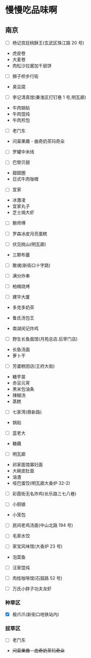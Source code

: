 # 慢慢吃品味啊

## 南京

- [ ] 杨记宫廷桃酥王(玄武区珠江路 20 号)
- 虎皮卷
- 大麦卷
- 肉松沙拉酱加千层饼

- [ ] 狮子桥步行街
- 臭豆腐

- [ ] 李记清真馆(秦淮区打钉巷 1 号,明瓦廊)
- 牛肉锅贴
- 牛肉馄炖
- 牛肉煎包

- [ ] 老门东
- 问渠果趣 - 曲奇奶茶玛奇朵
- [ ] 罗罐中米线

- [ ] 巴黎贝甜
- 甜甜圈
- 日式牛肉咖喱

- [ ] 宜家
- 冰激凌
- 宜家丸子
- 芝士焗大虾

- [ ] 鲍师傅

- [ ] 罗森冰皮月亮蛋糕

- [ ] 伏见桃山(明瓦廊)
- 三颗布蕾

- [ ] 敢魂(新街口十字路)

- [ ] 满分炸串

- [ ] 柏楠烧烤

- [ ] 建华大厦
- 多克多奶茶

- 鲁氏汤包王

- 南湖闵记炸鸡

- [ ] 野生长鱼面馆(月苑总店.后宰门店)

- 长鱼汤面
- 萝卜干

- [ ] 芳婆糕团店(王府大街)
- 糖芋苗
- 赤豆元宵
- 黑米包油条
- 辣糊汤
- 蒸糕

- [ ] 七家湾(鼎新路)
- 锅贴

- [ ] 蓝老大
- 糖藕

- [ ] 明瓦廊
- 祁家面馆寡妇面
- 大碗皮肚面
- 油渣
- 哑巴蛋饺(明瓦廊大香炉 32-2)

- [ ] 彩霞街无名炸鸡(长乐路三七八巷)

- [ ] 小厨娘
- 小笼包

- [ ] 民间老鸡汤面(中山北路 194 号)

- [ ] 毛家水饺

- [ ] 家宝风味馆(大香炉 23 号)
- 泡菜鱼

- [ ] 汪家馄炖

- [ ] 肉桂咖啡馆(石鼓路 52 号)

- [ ] 万氏小胖子功夫龙虾

### 种草区

- [x] 极爪爪(新街口地铁站内)

### 拔草区

- [ ] 老门东
- ~~问渠果趣 - 曲奇奶茶玛奇朵~~
